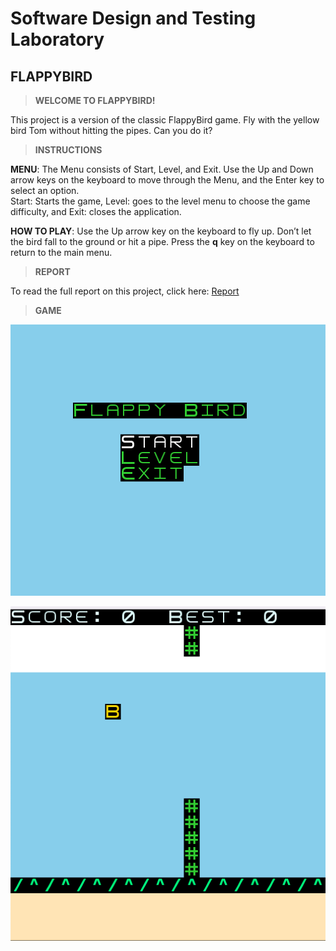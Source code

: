# Software Design and Testing Laboratory

## FLAPPYBIRD

> **WELCOME TO FLAPPYBIRD!**  

This project is a version of the classic FlappyBird game.
Fly with the yellow bird Tom without hitting the pipes. Can you do it?

> **INSTRUCTIONS**

**MENU**: The Menu consists of Start, Level, and Exit. Use the Up and Down arrow keys on the keyboard to move through the Menu, and the Enter key to select an option.  
Start: Starts the game,
Level: goes to the level menu to choose the game difficulty, and
Exit: closes the application.

**HOW TO PLAY**: Use the Up arrow key on the keyboard to fly up. Don’t let the bird fall to the ground or hit a pipe.
Press the **q** key on the keyboard to return to the main menu.

> **REPORT**

To read the full report on this project, click here: [Report](docs/Report.md)

> **GAME**

![Menu](docs/Image/Menu.png)


![Game](docs/Image/Game.png)
